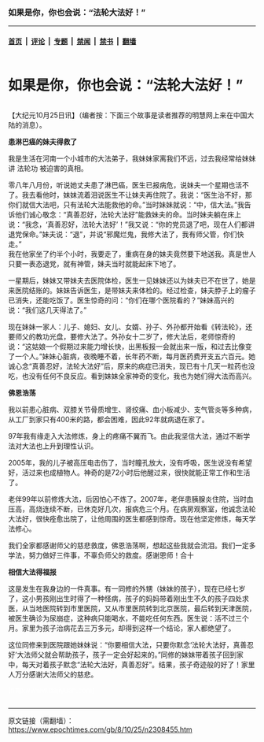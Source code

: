 ### 如果是你，你也会说：“法轮大法好！”

---

#### [首页](../../../..?n2308455) &nbsp;|&nbsp; [评论](../../../../../epoch-comment?n2308455) &nbsp;|&nbsp; [专题](../../../../../epoch-special?n2308455) &nbsp;|&nbsp; [禁闻](../../../../../epoch-news?n2308455) &nbsp;|&nbsp; [禁书](../../../../../books?n2308455) &nbsp;|&nbsp; [翻墙](https://github.com/gfw-breaker/nogfw/blob/master/README.md?n2308455)


<div class="column" id="artbody" itemprop="articleBody">
 <div class="whitebg">
  <div class="column">
   <div class="arttop mbottom20">
    <h1 class="title">
     如果是你，你也会说：“法轮大法好！”
    </h1>
   </div>
  </div>
  <!-- article content begin -->
  <p>
   【大纪元10月25日讯】（编者按：下面三个故事是读者推荐的明慧网上来在中国大陆的消息）。
  </p>
  <p>
   <b>
    患淋巴癌的妹夫得救了
   </b>
  </p>
  <p>
   我是生活在河南一个小城市的大法弟子，我妹妹家离我们不远，过去我经常给妹妹讲
   <ok href="https://www.epochtimes.com/gb/tag/%E6%B3%95%E8%BD%AE%E5%8A%9F.html">
    法轮功
   </ok>
   被迫害的真相。
  </p>
  <p>
   零八年八月份，听说她丈夫患了淋巴癌，医生已报病危，说妹夫一个星期也活不了。我去看他时，妹妹流着泪说医生不让妹夫再住院了。我说：“医生治不好，那你们就信大法吧，只有法轮大法能救他的命。”当时妹妹就说：“中，信大法。”我告诉他们诚心敬念：“真善忍好，法轮大法好”能救妹夫的命。当时妹夫躺在床上说：“我念，‘真善忍好，法轮大法好’！”我又说：“你的党员退了吧，现在人们都讲退党保命。”妹夫说：“退”，并说“邪魔烂鬼，我修大法了，我有师父管，你们快走。”
   <br/>
   我在他家坐了约半个小时，我要走了，重病在身的妹夫竟然要下地送我。真是世人只要一表态退党，就有神管，妹夫当时就能起床下地了。
  </p>
  <p>
   一星期后，妹妹又带妹夫去医院体检，医生一见妹妹还以为妹夫已不在世了，她是来医院结账的。妹妹告诉医生，是带妹夫来体检的。经过检查，妹夫脖子上的瘤子已消失，还能吃饭了。医生惊奇的问：“你们在哪个医院看的？”妹妹高兴的说：“我们这几天得法了。”
  </p>
  <p>
   现在妹妹一家人：儿子、媳妇、女儿、女婿、孙子、外孙都开始看《转法轮》，还要师父的教功光盘，要修大法了。外孙女十二岁了，修大法后，老师惊奇的说：“这姑娘一个假期过来能力增长快，出黑板报一会就出来一版，和过去比像变了一个人。”妹妹心脏病，夜晚睡不着，长年药不断，每月医药费开支五六百元。她诚心念“真善忍好，法轮大法好”后，原来的病症已消失，现已有十几天一粒药也没吃，也没有任何不良反应。看到妹妹全家神奇的变化，我也为她们得大法而高兴。
  </p>
  <p>
   <b>
    佛恩浩荡
   </b>
  </p>
  <p>
   我以前患心脏病、双膝关节骨质增生、肾绞痛、血小板减少、支气管炎等多种病，从工厂到家只有400米的路，都会困难，因此92年就病退在家了。
  </p>
  <p>
   97年我有缘走入大法修炼，身上的疼痛不翼而飞。由此我坚信大法，通过不断学法对大法也上升到理性认识。
  </p>
  <p>
   2005年，我的儿子被高压电击伤了，当时瞳孔放大，没有呼吸，医生说没有希望好，活过来也成植物人。神奇的是72小时后他醒过来，很快就能正常工作和生活了。
  </p>
  <p>
   老伴99年以前修炼大法，后因怕心不炼了。2007年，老伴患胰腺炎住院，当时血压高，高烧连续不断，已休克好几次，报病危三个月。在病房观察室，他诚念法轮大法好，很快痊愈出院了，让他周围的医生都感到惊奇。现在他坚定修炼，每天学法修心。
  </p>
  <p>
   我们全家都感谢师父的慈悲救度，佛恩浩荡啊，想起这些我就会流泪。我们一定多学法，努力做好三件事，不辜负师父的救度。感谢恩师！合十
  </p>
  <p>
   <b>
    相信大法得福报
   </b>
  </p>
  <p>
   这是发生在我身边的一件真事。有一同修的外甥（妹妹的孩子），现在已经七岁了，这小男孩刚出生时得了一种怪病，孩子的妈妈带着刚出生不久的孩子四处求医，从当地医院转到市里医院，又从市里医院转到北京医院，最后转到天津医院，被医生确诊为尿崩症，这种病只能喝水，不能吃任何东西。医生说：活不过三个月。家里为孩子治病花去三万多元，却得到这样一个结论，家人都绝望了。
  </p>
  <p>
   这位同修来到医院跟她妹妹说：“你要相信大法，只要你默念‘法轮大法好，真善忍好’大法师父就会帮助孩子，孩子一定会好起来的。”同修的妹妹带着孩子回到家中，每天对着孩子默念“法轮大法好，真善忍好”。结果，孩子奇迹般的好了！家里人万分感谢大法师父的慈悲。
  </p>
  <p>
   <p>
    <font color="#ffffff">
     (http://www.dajiyuan.com)
    </font>
   </p>
   <!-- article content end -->
  </p>
 </div>
</div>


---

原文链接（需翻墙）：https://www.epochtimes.com/gb/8/10/25/n2308455.htm